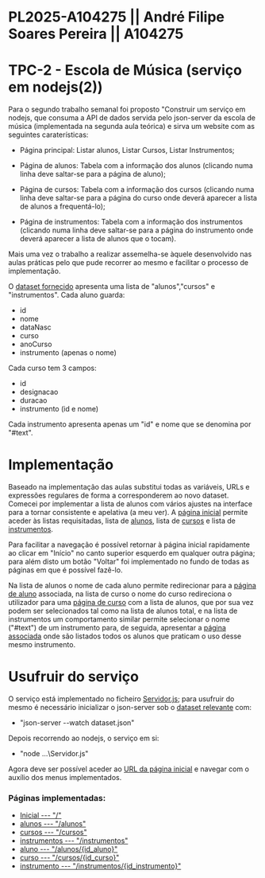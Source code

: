# PL2025-A104275 ||  André Filipe Soares Pereira || A104275
# TPC-2 - Escola de Música (serviço em nodejs(2))


Para o segundo trabalho semanal foi proposto "Construir um serviço em nodejs, que consuma a API de dados servida pelo json-server da escola de música (implementada na segunda aula teórica) e sirva um website com as seguintes caraterísticas:

- Página principal: Listar alunos, Listar Cursos, Listar Instrumentos;

- Página de alunos: Tabela com a informação dos alunos (clicando numa linha deve saltar-se para a página de aluno);

- Página de cursos: Tabela com a informação dos cursos (clicando numa linha deve saltar-se para a página do curso onde deverá aparecer a lista de alunos a frequentá-lo);

- Página de instrumentos: Tabela com a informação dos instrumentos (clicando numa linha deve saltar-se para a página do instrumento onde deverá aparecer a lista de alunos que o tocam).

Mais uma vez o trabalho a realizar assemelha-se àquele desenvolvido nas aulas práticas pelo que pude recorrer ao mesmo e facilitar o processo de implementação.

O [dataset fornecido](https://github.com/AndrePereira123/EngWeb2025-A104275/blob/main/TPC2/dataset.json) apresenta uma lista de "alunos","cursos" e "instrumentos". Cada aluno guarda:
  - id
  - nome
  - dataNasc
  - curso
  - anoCurso
  - instrumento (apenas o nome)

Cada curso tem 3 campos:
  - id
  - designacao
  - duracao
  - instrumento (id e nome)
    
Cada instrumento apresenta apenas um "id" e nome que se denomina por "#text".


# Implementação
Baseado na implementação das aulas substitui todas as variáveis, URLs e expressões regulares de forma a corresponderem ao novo dataset. Comecei por implementar a lista de alunos com vários ajustes na interface para a tornar consistente e apelativa (a meu ver). A [página inicial](https://andrepereira123.github.io/EngWeb2025-A104275/paginas_tpc2/Inicio.html) permite aceder às listas requisitadas, lista de [alunos](https://andrepereira123.github.io/EngWeb2025-A104275/paginas_tpc2/alunos.html), lista de [cursos](https://andrepereira123.github.io/EngWeb2025-A104275/paginas_tpc2/Cursos.html) e lista de [instrumentos](https://andrepereira123.github.io/EngWeb2025-A104275/paginas_tpc2/instrumentos.html).  

Para facilitar a navegação é possível retornar à página inicial rapidamente ao clicar em "Início" no canto superior esquerdo em qualquer outra página; para além disto um botão "Voltar" foi implementado no fundo de todas as páginas em que é possível fazê-lo.

Na lista de alunos o nome de cada aluno permite redirecionar para a [página de aluno](https://andrepereira123.github.io/EngWeb2025-A104275/paginas_tpc2/aluno.html) associada, na lista de curso o nome do curso redireciona o utilizador para uma [página de curso](https://andrepereira123.github.io/EngWeb2025-A104275/paginas_tpc2/curso.html) com a lista de alunos, que por sua vez podem ser selecionados tal como na lista de alunos total, e na lista de instrumentos um comportamento similar permite selecionar o nome ("#text") de um instrumento para, de seguida, apresentar a [página associada](https://andrepereira123.github.io/EngWeb2025-A104275/paginas_tpc2/instrumento.html) onde são listados todos os alunos que praticam o uso desse mesmo instrumento.

# Usufruir do serviço

O serviço está implementado no ficheiro [Servidor.js](https://github.com/AndrePereira123/EngWeb2025-A104275/blob/main/TPC2/Servidor.js); para usufruir do mesmo é necessário inicializar o json-server sob o [dataset relevante](https://github.com/AndrePereira123/EngWeb2025-A104275/blob/main/TPC2/dataset.json) com: 
 - "json-server --watch dataset.json" 

Depois recorrendo ao nodejs, o serviço em si:
 - "node ...\Servidor.js" 

Agora deve ser possível aceder ao [URL da página inicial](http://localhost:12000/) e navegar com o auxílio dos menus implementados.

### Páginas implementadas:
 - [Inicial      --- "/"](https://andrepereira123.github.io/EngWeb2025-A104275/paginas_tpc2/Inicio.html)
 - [alunos       --- "/alunos"](https://andrepereira123.github.io/EngWeb2025-A104275/paginas_tpc2/alunos.html)
 - [cursos       --- "/cursos"](https://andrepereira123.github.io/EngWeb2025-A104275/paginas_tpc2/Cursos.html)
 - [instrumentos --- "/instrumentos"](https://andrepereira123.github.io/EngWeb2025-A104275/paginas_tpc2/instrumentos.html)
 - [aluno        --- "/alunos/{id_aluno}"](https://andrepereira123.github.io/EngWeb2025-A104275/paginas_tpc2/aluno.html)
 - [curso        --- "/cursos/{id_curso}"](https://andrepereira123.github.io/EngWeb2025-A104275/paginas_tpc2/curso.html)
 - [instrumento  --- "/instrumentos/{id_instrumento}"](https://andrepereira123.github.io/EngWeb2025-A104275/paginas_tpc2/instrumento.html)
